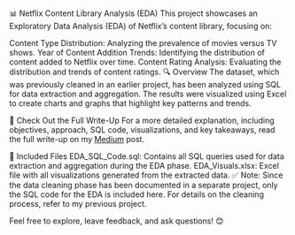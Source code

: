 📊 Netflix Content Library Analysis (EDA)
This project showcases an Exploratory Data Analysis (EDA) of Netflix’s content library, focusing on:

Content Type Distribution: Analyzing the prevalence of movies versus TV shows.
Year of Content Addition Trends: Identifying the distribution of content added to Netflix over time.
Content Rating Analysis: Evaluating the distribution and trends of content ratings.
🔍 Overview
The dataset, which was previously cleaned in an earlier project, has been analyzed using SQL for data extraction and aggregation. The results were visualized using Excel to create charts and graphs that highlight key patterns and trends.

📢 Check Out the Full Write-Up
For a more detailed explanation, including objectives, approach, SQL code, visualizations, and key takeaways, read the full write-up on my [Medium](https://medium.com/@ecuddeback/exploring-the-data-behind-netflixs-streaming-content-c37b531a63a4) post.

📄 Included Files
EDA_SQL_Code.sql: Contains all SQL queries used for data extraction and aggregation during the EDA phase.
EDA_Visuals.xlsx: Excel file with all visualizations generated from the extracted data.
✅ Note: Since the data cleaning phase has been documented in a separate project, only the SQL code for the EDA is included here. For details on the cleaning process, refer to my previous project.

Feel free to explore, leave feedback, and ask questions! 😊
